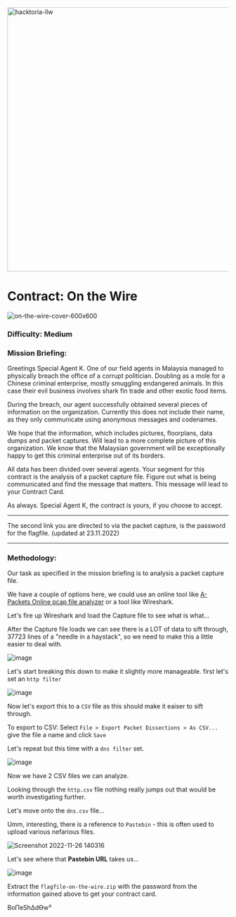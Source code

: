 <img width="600" alt="hacktoria-llw" src="https://user-images.githubusercontent.com/117080369/203552008-2d0e0a07-1815-485b-8f3f-ae7ed7258af8.png">

# Contract: On the Wire
![on-the-wire-cover-600x600](https://user-images.githubusercontent.com/117080369/204089579-690a2968-bd82-45b8-87b2-bc5093741877.png)

### Difficulty: Medium

### Mission Briefing:
Greetings Special Agent K. One of our field agents in Malaysia managed to physically breach the office of a corrupt politician. Doubling as a mole for a Chinese criminal enterprise, mostly smuggling endangered animals. In this case their evil business involves shark fin trade and other exotic food items.

During the breach, our agent successfully obtained several pieces of information on the organization. Currently this does not include their name, as they only communicate using anonymous messages and codenames.

We hope that the information, which includes pictures, floorplans, data dumps and packet captures. Will lead to a more complete picture of this organization. We know that the Malaysian government will be exceptionally happy to get this criminal enterprise out of its borders.

All data has been divided over several agents. Your segment for this contract is the analysis of a packet capture file. Figure out what is being communicated and find the message that matters. This message will lead to your Contract Card.

As always. Special Agent K, the contract is yours, if you choose to accept.

---

The second link you are directed to via the packet capture, is the password for the flagfile. (updated at 23.11.2022)

---

### Methodology:
Our task as specified in the mission briefing is to analysis a packet capture file.

We have a couple of options here, we could use an online tool like <a href="https://apackets.com/">A-Packets Online pcap file analyzer</a> or a tool like Wireshark.

Let's fire up Wireshark and load the Capture file to see what is what...

After the Capture file loads we can see there is a LOT of data to sift through, 37723 lines of a "needle in a haystack", so we need to make this a little easier to deal with.

![image](https://user-images.githubusercontent.com/117080369/204091791-97339f55-9ac1-4a11-966e-507aa326af69.png)

Let's start breaking this down to make it slightly more manageable. first let's set an `http filter`

![image](https://user-images.githubusercontent.com/117080369/204092108-3b1b15f5-737f-43e8-bc24-6b9313b64150.png)

Now let's export this to a `CSV` file as this should make it eaiser to sift through.

To export to CSV: Select `File > Export Packet Dissections > As CSV...` give the file a name and click `Save`

Let's repeat but this time with a `dns filter` set.

![image](https://user-images.githubusercontent.com/117080369/204092343-0610d247-578e-4c16-9580-e1908a7245b8.png)

Now we have 2 CSV files we can analyze.

Looking through the `http.csv` file nothing really jumps out that would be worth investigating further.

Let's move onto the `dns.csv` file...

Umm, interesting, there is a reference to `Pastebin` - this is often used to upload various nefarious files.

![Screenshot 2022-11-26 140316](https://user-images.githubusercontent.com/117080369/204092719-48a92132-0ac3-429d-bd07-04257c9d5682.png)

Let's see where that **Pastebin URL** takes us...

![image](https://user-images.githubusercontent.com/117080369/204093359-e40c8d2d-6d33-48ea-82ac-643bde4dc183.png)

Extract the `flagfile-on-the-wire.zip` with the password from the information gained above to get your contract card.


BoΠeShΔdϴw³
